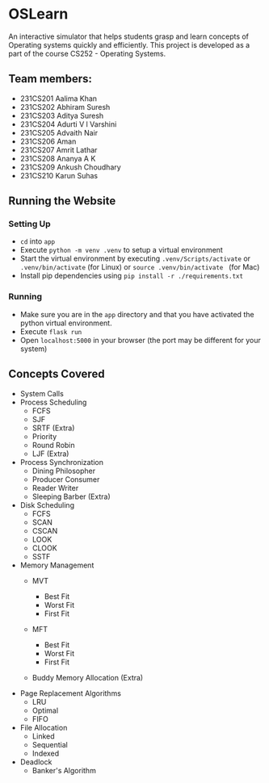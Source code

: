 # OSLearn
An interactive simulator that helps students grasp and learn concepts of Operating systems quickly and efficiently.
This project is developed as a part of the course CS252 - Operating Systems.
## Team members:
- 231CS201 Aalima Khan
- 231CS202 Abhiram Suresh
- 231CS203 Aditya Suresh
- 231CS204 Adurti V l Varshini
- 231CS205 Advaith Nair
- 231CS206 Aman
- 231CS207 Amrit Lathar
- 231CS208 Ananya A K
- 231CS209 Ankush Choudhary
- 231CS210 Karun Suhas

## Running the Website
### Setting Up
- `cd` into `app`
- Execute `python -m venv .venv` to setup a virtual environment
- Start the virtual environment by executing `.venv/Scripts/activate` or `.venv/bin/activate` (for Linux) or `source .venv/bin/activate
` (for Mac)
- Install pip dependencies using `pip install -r ./requirements.txt`
### Running
- Make sure you are in the `app` directory and that you have activated the python virtual environment.
- Execute `flask run`
- Open `localhost:5000` in your browser (the port may be different for your system)

## Concepts Covered
- System Calls
- Process Scheduling
    - FCFS
    - SJF
    - SRTF (Extra)
    - Priority
    - Round Robin
    - LJF (Extra)
- Process Synchronization
    - Dining Philosopher
    - Producer Consumer
    - Reader Writer
    - Sleeping Barber (Extra)
- Disk Scheduling
    - FCFS
    - SCAN
    - CSCAN
    - LOOK
    - CLOOK
    - SSTF
- Memory Management
    - MVT
        - Best Fit
        - Worst Fit
        - First Fit
    - MFT
        - Best Fit
        - Worst Fit
        - First Fit
     
    - Buddy Memory Allocation (Extra)
- Page Replacement Algorithms
    - LRU
    - Optimal
    - FIFO
- File Allocation
    - Linked
    - Sequential
    - Indexed
- Deadlock
    - Banker's Algorithm
